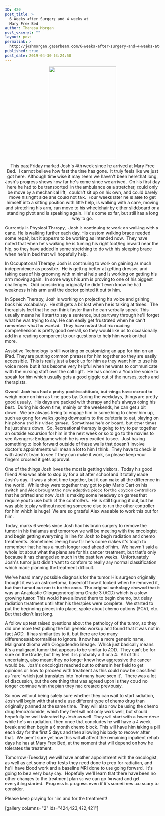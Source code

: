 ```yaml
---
ID: 420
post_title: >
  6 Weeks after Surgery and 4 weeks at
  Mary Free Bed
author: Theresa Morgan
post_excerpt: ""
layout: post
permalink: >
  http://joshmorgan.gazerbeam.com/6-weeks-after-surgery-and-4-weeks-at-mary-free-bed
published: true
post_date: 2019-04-30 03:24:50
---
```

<!-- wp:tadv/classic-paragraph -->
<p style="text-align: center;"><img class="alignnone size-medium wp-image-421" src="http://joshmorgan.gazerbeam.com/wp-content/uploads/2019/04/58652682_465761134192901_5415178699047698432_n-220x300.jpg" alt="" width="220" height="300" /></p>
<p style="text-align: center;">This past Friday marked Josh's 4th week since he arrived at Mary Free Bed.  I cannot believe how fast the time has gone.  It truly feels like we just got here.  Although time wise it may seem we haven't been here that long, Josh's progress shows how far he's come since we arrived.  On his first day here he had to be transported  in the ambulance on a stretcher, could only be move by a mechanical lift,  couldn't sit up on his own, and could barely move his right side and could not talk.  Four weeks later he is able to get himself into a sitting position with little help, is walking with a cane, moving and stretching his arm, can move to his wheelchair by either slideboard or a standing pivot and is speaking again.  He's come so far, but still has a long way to go.</p>
<p>Currently in Physical Therapy,  Josh is continuing to work on walking with a cane. He is walking further each day. His custom walking brace needed some repair, but it appears to be working as intended now.  They have noted that when he's walking he is turning his right foot/leg inward near the hip, so they have added in some stretching to do with his sleeping brace when he's in bed that will hopefully help. </p>
<p>In Occupational Therapy, Josh is continuing to work on gaining as much independence as possible.  He is getting better at getting dressed and taking care of his grooming with minimal help and is working on getting his arm moving again.  In some ways his arm is proving to one of his biggest challenges.  Odd considering originally he didn't even know he had weakness in his arm until the doctor pointed it out to him.</p>
<p>In Speech Therapy, Josh is working on projecting his voice and gaining back his vocabulary.  He still gets a bit lost when he is talking at times.  The therapists feel that he can think faster than he can verbally speak. This usually means he'll start to say a sentence, but part way through he'll forget what he was trying to say. He can easily get frustrated when he can't remember what he wanted.  They have noted that his reading comprehension is pretty good overall, so they would like us to occasionally add in a reading component to our questions to help him work on that more.  </p>
<p>Assistive Technology is still working on customizing an app for him on an iPad. They are putting common phrases for him together so they are easily accessible.  This is really just a back up for him as they want him to use his voice more, but it has become very helpful when he wants to communicate with the nursing staff over the call light.  He has chosen a Yoda like voice to speak for him which usually gets a good giggle out of the nurses, techs and therapists.</p>
<p>Overall Josh has had a pretty positive attitude, but things have started to weigh more on him as time goes by. During the weekdays, things are pretty good usually.  His days are packed with therapy and he's always doing his best.  During his down time, mainly on the weekends, he can get a bit down.  We are always trying to engage him in something to cheer him up, such as going for walks, going downstairs to the cafeteria to eat, playing on his phone and his video games.  Sometimes he's on board, but other times he just shuts down.  So, Recreational therapy is going to try to put together an outside excursion for him in the next week or so to go to the movies to see Avengers: Endgame which he is very excited to see.  Just having something to look forward outside of these walls that doesn't involve doctor's appointments will mean a lot to him I think.  They have to check in with Josh's team to see if they can make it work, so please keep your fingers crossed it gets approval.  </p>
<p>One of the things Josh loves the most is getting visitors.  Today his good friend Alex was able to stop by for a bit after school and it totally made Josh's day.  It was a short time together, but it can make all the difference in the world.  While they were together they got to play Mario Cart on his switch and Alex brought the new adaptive piece for the Joycon controllers that he printed and now Josh is making some headway on games that require you to use both of the controllers.  He is still figuring it out, but he was able to play without needing someone else to run the other controller for him which is huge!  We are so grateful Alex was able to work this out for him.  </p>
<p>Today, marks 6 weeks since Josh had his brain surgery to remove the tumor in his thalamus and tomorrow we will be meeting with the oncologist and begin getting everything in line for Josh to begin radiation and chemo treatments.  Sometimes seeing how far he's come makes it's tough to remember that he has a much longer road ahead of him.  We haven't said a whole lot about what the plans are for his cancer treatment, but that's only because it has changed so much in the past few weeks.  Unfortunately Josh's tumor just didn't want to conform to really any normal classification which made planning the treatment difficult.</p>
<p>We've heard many possible diagnosis for the tumor. His surgeon originally thought it was an astrocytoma, based off how it looked when he removed it, but that turned out not to be the case.  The original pathology showed that it was an Anaplastic Oliogogendroglioma Grade 3 (AOD) which is a slow growing tumor. This would have allowed them to begin chemo, but delay radiation treatment until after his therapies were complete.  We started to put the beginning pieces into place, spoke about chemo options (PCV), etc. But that didn't last long.</p>
<p>A follow up test raised questions about the pathology of the tumor, so they did one more test pulling the full genetic workup and found that it was not in fact AOD.  It has similarities to it, but there are too many differences/abnormalities to ignore. It now has a more generic name, Malignant Glioma with Oliogodendro lineage.  Which just basically means it's a malignant tumor that appears to be similar to AOD.  They can't be for sure on the Grade, but they feel it is probably a 3 or a 4.  All of this uncertainty, also meant they no longer knew how aggressive the cancer would be.  Josh's oncologist reached out to others in her field to get opinions on how to proceed with treatment as this could now be classified as 'rare' which just translates into 'not many have seen it'.  There was a lot of discussion, but the one thing that was agreed upon is they could no longer continue with the plan they had created previously.</p>
<p>So now without being safely sure whether they can wait to start radiation, Josh will begin with that and a use different type of chemo drug than originally planned at the same time.  They will also now be using the chemo drug temozolomide, which they feel will not only work well, but should hopefully be well tolerated by Josh as well. They will start with a lower dose while he's on radiation. Then once that concludes he will have a 4 week break and then begin a 6 month chemo block. This will have him taking a pill each day for the first 5 days and then allowing his body to recover after that.  We aren't sure yet how this will all affect the remaining inpatient rehab days he has at Mary Free Bed, at the moment that will depend on how he tolerates the treatment.</p>
<p>Tomorrow (Tuesday) we will have another appointment with the oncologist, as well as get some other tests they need done to prep for radiation, and he'll have blood work and a baseline MRI done to use going forward.  It's going to be a very busy day.  Hopefully we'll learn that there have been no other changes to the treatment plan so we can go forward and get everything started.  Progress is progress even if it's sometimes too scary to consider.</p>
<p>Please keep praying for him and for the treatment! </p>
<p>[gallery columns="2" ids="424,423,422,421"]</p>
<p> </p>
<!-- /wp:tadv/classic-paragraph -->